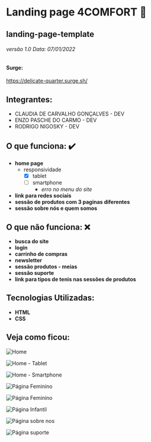 # Landing page 4COMFORT :athletic_shoe:	

## landing-page-template
###### versão 1.0 Data: 07/01/2022

#### Surge: 
https://delicate-quarter.surge.sh/


## Integrantes: 

* CLAUDIA DE CARVALHO GONÇALVES - DEV
* ENZO PASCHE DO CARMO - DEV
* RODRIGO NIGOSKY - DEV


## O que funciona:  :heavy_check_mark:

* **home page**
  * responsividade
    - [x] tablet
    - [ ] smartphone 
        - *erro no menu do site*
* **link para redes sociais** 
* **sessão de produtos com 3 paginas diferentes**
* **sessão sobre nós e quem somos**


## O que não funciona: :x:

* **busca do site**
* **login** 
* **carrinho de compras**
* **newsletter**
* **sessão produtos - meias**
* **sessão suporte**
* **link para tipos de tenis nas sessões de produtos** 

## Tecnologias Utilizadas:
* **HTML**
* **CSS**

## Veja como ficou:

![Home](https://images2.imgbox.com/40/7d/RUiDRgzW_o.png)

![Home - Tablet](https://images2.imgbox.com/0b/f9/v0kXdNuP_o.png)

![Home - Smartphone](https://images2.imgbox.com/5e/c9/o1R2DxCU_o.png)

![Página Feminino](https://images2.imgbox.com/4e/7e/tIvJ3YuC_o.png)

![Página Feminino](https://images2.imgbox.com/dc/8c/8h8g9DQ0_o.png)

![Página Infantil](https://images2.imgbox.com/7c/a2/d16M3EIi_o.png)

![Página sobre nos](https://images2.imgbox.com/66/c7/lUZJuTPk_o.png)

![Página suporte](https://images2.imgbox.com/27/e3/I6GFSG1K_o.png)



